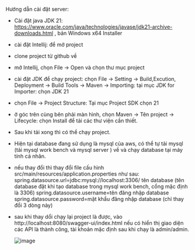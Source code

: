 Hướng dẫn cài đặt server: 

- Cài đặt java JDK 21: https://www.oracle.com/java/technologies/javase/jdk21-archive-downloads.html , bản Windows x64 Installer
- cài đặt Intellij: để mở project
- clone project từ github về
- mở Intellij, chọn File -> Open và chọn thư mục project
- cài đặt JDK để chạy project: chọn File -> Setting -> Build,Excution, Deployment -> Build Tools -> Maven -> Importing: tại mục JDK for Importer: chọn JDK 21
- chọn File -> Project Structure: Tại mục Project SDK chọn 21
- ở góc trên cùng bên phải màn hình, chọn Maven -> Tên project -> Lifecycle: chọn Install để tải các thư viện cần thiết.
- Sau khi tải xong thì có thể chạy project.
- Hiện tại database đang sử dụng là mysql của aws, có thể tự tải mysql (tải mysql work bench và mysql server ) về và chạy database tại máy tính cá nhân.
- nếu thay đổi thì thay đổi file cấu hình src/main/resources/application.properties như sau:
    spring.datasource.url=jdbc:mysql://localhost:3306/ tên database (tên database đặt khi tạo database trong mysql work bench, cổng mặc định là 3306)
    spring.datasource.username=tên đăng nhập database
    spring.datasource.password=mật khẩu đăng nhập database
    (chỉ thay đổi 3 dòng này)
- sau khi thay dổi chạy lại project là được, vào http://localhost:8080/swagger-ui/index.html nếu có hiển thị giao diện các API là thành công, tài khoản mặc định
  sau khi chạy là admin/admin.

  ![image](https://github.com/user-attachments/assets/c2c92586-fa3e-4e91-a519-076c3318f22b)


